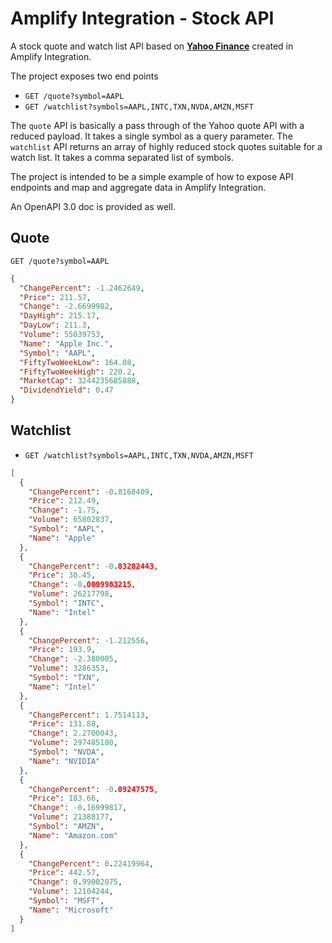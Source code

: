 # Amplify Integration - Stock API

A stock quote and watch list API based on [**Yahoo Finance**](https://financeapi.net/) created in Amplify Integration.

The project exposes two end points
* `GET /quote?symbol=AAPL`
* `GET /watchlist?symbols=AAPL,INTC,TXN,NVDA,AMZN,MSFT`

The `quote` API is basically a pass through of the Yahoo quote API with a reduced payload. It takes a single symbol as a query parameter. The `watchlist` API returns an array of highly reduced stock quotes suitable for a watch list. It takes a comma separated list of symbols.

The project is intended to be a simple example of how to expose API endpoints and map and aggregate data in Amplify Integration.

An OpenAPI 3.0 doc is provided as well.

## Quote

`GET /quote?symbol=AAPL`

```json
{
  "ChangePercent": -1.2462649,
  "Price": 211.57,
  "Change": -2.6699982,
  "DayHigh": 215.17,
  "DayLow": 211.3,
  "Volume": 55039753,
  "Name": "Apple Inc.",
  "Symbol": "AAPL",
  "FiftyTwoWeekLow": 164.08,
  "FiftyTwoWeekHigh": 220.2,
  "MarketCap": 3244235685888,
  "DividendYield": 0.47
}
```

## Watchlist

* `GET /watchlist?symbols=AAPL,INTC,TXN,NVDA,AMZN,MSFT`

```json
[
  {
    "ChangePercent": -0.8168409,
    "Price": 212.49,
    "Change": -1.75,
    "Volume": 65802837,
    "Symbol": "AAPL",
    "Name": "Apple"
  },
  {
    "ChangePercent": -0.03282443,
    "Price": 30.45,
    "Change": -0.0099983215,
    "Volume": 26217798,
    "Symbol": "INTC",
    "Name": "Intel"
  },
  {
    "ChangePercent": -1.212556,
    "Price": 193.9,
    "Change": -2.380005,
    "Volume": 3286353,
    "Symbol": "TXN",
    "Name": "Intel"
  },
  {
    "ChangePercent": 1.7514113,
    "Price": 131.88,
    "Change": 2.2700043,
    "Volume": 297485100,
    "Symbol": "NVDA",
    "Name": "NVIDIA"
  },
  {
    "ChangePercent": -0.09247575,
    "Price": 183.66,
    "Change": -0.16999817,
    "Volume": 21388177,
    "Symbol": "AMZN",
    "Name": "Amazon.com"
  },
  {
    "ChangePercent": 0.22419964,
    "Price": 442.57,
    "Change": 0.99002075,
    "Volume": 12104244,
    "Symbol": "MSFT",
    "Name": "Microsoft"
  }
]
```